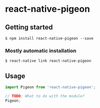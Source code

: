 # react-native-pigeon

## Getting started

`$ npm install react-native-pigeon --save`

### Mostly automatic installation

`$ react-native link react-native-pigeon`

## Usage
```javascript
import Pigeon from 'react-native-pigeon';

// TODO: What to do with the module?
Pigeon;
```
